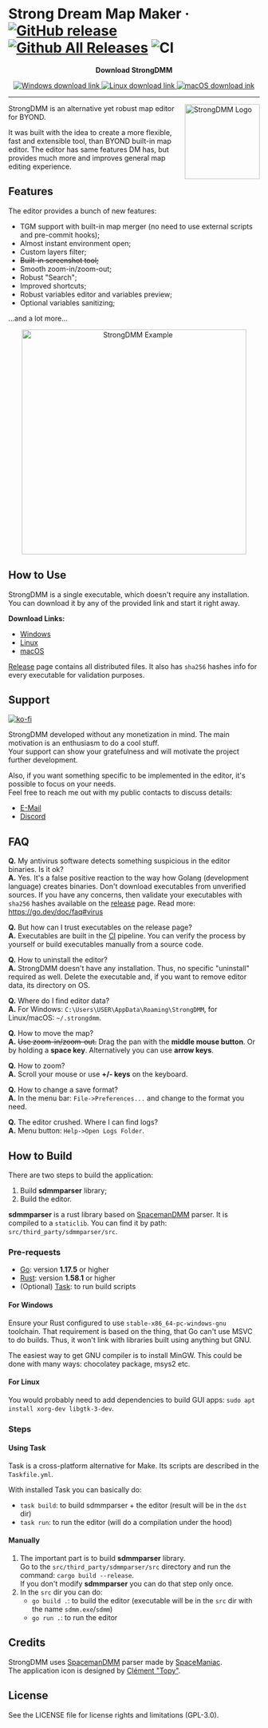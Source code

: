 # Strong Dream Map Maker &middot; [![GitHub release](https://img.shields.io/github/release/SpaiR/StrongDMM.svg?label=StrongDMM)](https://github.com/SpaiR/StrongDMM/releases/latest) [![Github All Releases](https://img.shields.io/github/downloads/SpaiR/StrongDMM/total.svg?logo=github)](https://github.com/SpaiR/StrongDMM/releases) ![CI](https://github.com/SpaiR/StrongDMM/workflows/CI/badge.svg)

<p align="center"><b>Download StrongDMM</b></p>
<p align="center">
  <a href="https://github.com/SpaiR/StrongDMM/releases/latest/download/strongdmm-windows.zip">
    <img src="https://img.shields.io/badge/WINDOWS-00A4EF?style=for-the-badge" alt="Windows download link"/>
  </a>
  <a href="https://github.com/SpaiR/StrongDMM/releases/latest/download/strongdmm-linux.zip">
    <img src="https://img.shields.io/badge/⠀LINUX⠀-E95420?style=for-the-badge" alt="Linux download link"/>
  </a>
  <a href="https://github.com/SpaiR/StrongDMM/releases/latest/download/strongdmm-macos.zip">
    <img src="https://img.shields.io/badge/⠀MACOS⠀-555555?style=for-the-badge" alt="macOS download ink"/>
  </a>
</p>

---

<img align="right" width="150" src="https://raw.githubusercontent.com/SpaiR/StrongDMM/master/docs/sdmm-logo.png" alt="StrongDMM Logo">

StrongDMM is an alternative yet robust map editor for BYOND.

It was built with the idea to create a more flexible, fast and extensible tool, than BYOND built-in map editor. The
editor has same features DM has, but provides much more and improves general map editing experience.

## Features
The editor provides a bunch of new features:

* TGM support with built-in map merger (no need to use external scripts and pre-commit hooks);
* Almost instant environment open;
* Custom layers filter;
* ~~Built-in screenshot tool;~~
* Smooth zoom-in/zoom-out;
* Robust "Search";
* Improved shortcuts;
 * Robust variables editor and variables preview;
 * Optional variables sanitizing;

...and a lot more...

<p align="center">
  <img width="450" src="https://raw.githubusercontent.com/SpaiR/StrongDMM/master/docs/sdmm-example.png" alt="StrongDMM Example">
</p>

## How to Use

StrongDMM is a single executable, which doesn't require any installation.
You can download it by any of the provided link and start it right away. 

**Download Links:**

* [Windows](https://github.com/SpaiR/StrongDMM/releases/latest/download/strongdmm-windows.zip)
* [Linux](https://github.com/SpaiR/StrongDMM/releases/latest/download/strongdmm-linux.zip)
* [macOS](https://github.com/SpaiR/StrongDMM/releases/latest/download/strongdmm-macos.zip)

[Release](https://github.com/SpaiR/StrongDMM/releases/latest) page contains all distributed files. It also has `sha256` hashes info for every executable for validation purposes.

## Support
[![ko-fi](https://ko-fi.com/img/githubbutton_sm.svg)](https://ko-fi.com/P5P5BF17Q)

StrongDMM developed without any monetization in mind. The main motivation is an enthusiasm to do a cool stuff.<br>
Your support can show your gratefulness and will motivate the project further development.

Also, if you want something specific to be implemented in the editor, it's possible to focus on your needs.<br>
Feel free to reach me out with my public contacts to discuss details:
* [E-Mail](mailto:despsolver@gmail.com)
* [Discord](https://discordapp.com/users/153940096389742592)

## FAQ

**Q.** My antivirus software detects something suspicious in the editor binaries. Is it ok?<br>
**A.** Yes. It's a false positive reaction to the way how Golang (development language) creates binaries. Don't download executables from unverified sources. If you have any concerns, then validate your executables with `sha256` hashes available on the [release](https://github.com/SpaiR/StrongDMM/releases/latest) page. Read more: https://go.dev/doc/faq#virus

**Q.** But how can I trust executables on the release page?<br>
**A.** Executables are built in the [CI](https://github.com/SpaiR/StrongDMM/actions/workflows/ci.yml) pipeline. You can verify the process by yourself or build executables manually from a source code.

**Q.** How to uninstall the editor?<br>
**A.** StrongDMM doesn't have any installation. Thus, no specific "uninstall" required as well. Delete the executable and, if you want to remove editor data, its directory on OS.

**Q.** Where do I find editor data?<br>
**A.** For Windows: `C:\Users\USER\AppData\Roaming\StrongDMM`, for Linux/macOS: `~/.strongdmm`.

**Q.** How to move the map?<br>
**A.** ~~Use zoom-in/zoom-out.~~ Drag the pan with the **middle mouse button**. Or by holding a **space key**.
Alternatively you can use **arrow keys**.

**Q.** How to zoom?<br>
**A.** Scroll your mouse or use **+/- keys** on the keyboard.

**Q.** How to change a save format?<br>
**A.** In the menu bar: `File->Preferences...` and change to the format you need.

**Q.** The editor crushed. Where I can find logs?<br>
**A.** Menu button: `Help->Open Logs Folder`.

## How to Build

There are two steps to build the application:

1. Build **sdmmparser** library;
2. Build the editor.

**sdmmparser** is a rust library based on [SpacemanDMM](https://github.com/SpaceManiac/SpacemanDMM) parser. It is
compiled to a `staticlib`. You can find it by path: `src/third_party/sdmmparser/src`.

### Pre-requests

* [Go](https://go.dev/): version **1.17.5** or higher
* [Rust](https://www.rust-lang.org/): version **1.58.1** or higher
* (Optional) [Task](https://taskfile.dev): to run build scripts

#### For Windows

Ensure your Rust configured to use `stable-x86_64-pc-windows-gnu` toolchain. That requirement is based on the thing,
that Go can't use MSVC to do builds. Thus, it won't link with libraries built using anything but GNU.

The easiest way to get GNU compiler is to install MinGW. This could be done with many ways: chocolatey package, msys2
etc.

#### For Linux

You would probably need to add dependencies to build GUI apps: `sudo apt install xorg-dev libgtk-3-dev`.

### Steps

#### Using Task

Task is a cross-platform alternative for Make. Its scripts are described in the `Taskfile.yml`.

With installed Task you can basically do:

* `task build`: to build sdmmparser + the editor (result will be in the `dst` dir)
* `task run`: to run the editor (will do a compilation under the hood)

#### Manually

1. The important part is to build **sdmmparser** library.<br>
   Go to the `src/third_party/sdmmparser/src` directory and run the command: `cargo build --release`.<br>
   If you don't modify **sdmmparser** you can do that step only once.
2. In the `src` dir you can do:
    * `go build .`: to build the editor (executable will be in the `src` dir with the name `sdmm.exe`/`sdmm`)
    * `go run .`: to run the editor

## Credits

StrongDMM uses [SpacemanDMM](https://github.com/SpaceManiac/SpacemanDMM) parser made
by [SpaceManiac](https://github.com/SpaceManiac). <br>
The application icon is designed by [Clément "Topy"](https://github.com/clement-or).

## License

See the LICENSE file for license rights and limitations (GPL-3.0).
